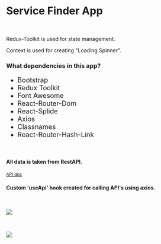 <h1>Service Finder App</h1>
<br>
<p>Redux-Toolkit is used for state management.</p>
<p>Context is used for creating "Loading Spinner".</p>

<h3>What dependencies in this app?</h3>
<ul style="font-size: 18px;">
  <li>Bootstrap</li>
  <li>Redux Toolkit</li>
  <li>Font Awesome</li>
  <li>React-Router-Dom</li>
  <li>React-Splide</li>
  <li>Axios</li>
  <li>Classnames</li>
  <li>React-Router-Hash-Link</li>
</ul>
<br>
<h4>All data is taken from RestAPI.</h4>
<a href="https://github.com/emirbugra/react-api-tutorial/tree/main/docs/api"><small>API doc</small></a>
<h4>Custom 'useApi' hook created for calling API's using axios.</h4>

<br>

![](./gifs/gif1.gif)

<br>

![](./gifs/gif2.gif)
